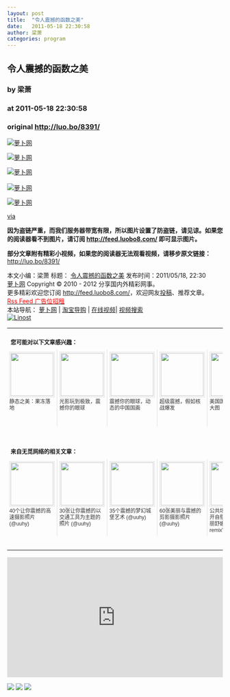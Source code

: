 ```yaml
---
layout: post
title:  "令人震撼的函数之美"
date:   2011-05-18 22:30:58
author: 梁萧
categories: program
---
```


## 令人震撼的函数之美
### by 梁萧
### at 2011-05-18 22:30:58
### original <http://luo.bo/8391/>

<p><a title="萝卜网" href="http://dulei.si/files/2011/05/17/3d8e28caf901313a554cebc7d32e67e5.%E5%87%BD%E6%95%B01.jpg"><img title="萝卜网" src="http://dulei.si/files/2011/05/17/3d8e28caf901313a554cebc7d32e67e5.%E5%87%BD%E6%95%B01.jpg" border="0" alt="萝卜网"></a></p><p><a title="萝卜网" href="http://dulei.si/files/2011/05/17/0d0fd7c6e093f7b804fa0150b875b868.3.jpg"><img title="萝卜网" src="http://dulei.si/files/2011/05/17/0d0fd7c6e093f7b804fa0150b875b868.3.jpg" border="0" alt="萝卜网"></a></p><p><a title="萝卜网" href="http://dulei.si/files/2011/05/17/9fd81843ad7f202f26c1a174c7357585.2.jpg"><img title="萝卜网" src="http://dulei.si/files/2011/05/17/9fd81843ad7f202f26c1a174c7357585.2.jpg" border="0" alt="萝卜网"></a><br> <span></span><br> <a title="萝卜网" href="http://dulei.si/files/2011/05/17/73278a4a86960eeb576a8fd4c9ec6997.5.jpg"><img title="萝卜网" src="http://dulei.si/files/2011/05/17/73278a4a86960eeb576a8fd4c9ec6997.5.jpg" border="0" alt="萝卜网"></a></p><p><a title="萝卜网" href="http://dulei.si/files/2011/05/17/f5f8590cd58a54e94377e6ae2eded4d9.4.jpg"><img title="萝卜网" src="http://dulei.si/files/2011/05/17/f5f8590cd58a54e94377e6ae2eded4d9.4.jpg" border="0" alt="萝卜网"></a></p><p><a href="http://jiaren.org/">via</a></p><p><strong>因为盗链严重，而我们服务器带宽有限，所以图片设置了防盗链，请见谅。如果您的阅读器看不到图片，请订阅 <a href="http://feed.luobo8.com/">http://feed.luobo8.com/</a> 即可显示图片。</strong></p><p><strong>部分文章附有精彩小视频，如果您的阅读器无法观看视频，请移步原文链接：</strong> <a href="http://luo.bo/8391/" title="令人震撼的函数之美">http://luo.bo/8391/</a></p> 本文小编：梁萧 标题： <a href="http://luo.bo/8391/" title="令人震撼的函数之美">令人震撼的函数之美</a> 发布时间：2011/05/18, 22:30 <br> <a href="http://luo.bo/" title="萝卜网 - 人人都是艺术家">萝卜网</a> Copyright ©   2010 - 2012 分享国内外精彩网事。<br> 更多精彩欢迎您订阅 <a href="http://feed.luobo8.com/">http://feed.luobo8.com/</a>，欢迎网友<a href="http://luo.bo/delivery/">投稿</a>、推荐文章。<br> <a href="http://luo.bo/contact/"><font color="red">Rss Feed 广告位招租</font></a><br> 本站导航： <a href="http://luo.bo/">萝卜网</a> | <a href="http://tao.luo.bo/">淘宝导购</a> | <a href="http://v2.luo.bo/">在线视频</a>| <a href="http://v.luo.bo/">视频搜索</a><br> <a href="http://zi.mu/linost" title="Linost"><img src="http://dulei.si/files/85fea6cdf7af3b325f3404657e6fde6e.gif" alt="Linost" border="0"></a><br><table cellspacing="0" cellpadding="3" border="0" style="clear:both"><tr><td colspan="5"><b><font size="-1" style="display:block!important;padding:20px 0 5px!important">您可能对以下文章感兴趣：</font></b></td></tr><tr><td width="106" valign="top" style="padding:5px!important;margin:0!important"> <a title="静态之美：果冻落地" style="text-decoration:none!important" href="http://app.wumii.com/ext/redirect.htm?url=http%3A%2F%2Fluo.bo%2F7835%2F&amp;from=http%3A%2F%2Fluo.bo%2F8391%2F"> <img style="margin:0!important;padding:2px!important;border:1px solid #dddddd!important;width:100px!important;height:100px!important" src="http://static.wumii.com/site_images/2011/05/06/7780587.gif" width="100px" height="100px"><br> <font size="-1" color="#333333" style="display:block!important;line-height:15px!important;width:106px!important;font:12px/15px arial!important;height:60px!important;margin:3px 0 0 0!important;padding:0!important;overflow:hidden!important">静态之美：果冻落地</font> </a></td><td width="106" valign="top" style="padding:5px!important;margin:0!important;border-left:1px solid #dddddd!important"> <a title="光影玩到极致，震撼你的眼球" style="text-decoration:none!important" href="http://app.wumii.com/ext/redirect.htm?url=http%3A%2F%2Fluo.bo%2F7442%2F&amp;from=http%3A%2F%2Fluo.bo%2F8391%2F"> <img style="margin:0!important;padding:2px!important;border:1px solid #dddddd!important;width:100px!important;height:100px!important" src="http://static.wumii.com/site_images/2011/04/26/6567445.png" width="100px" height="100px"><br> <font size="-1" color="#333333" style="display:block!important;line-height:15px!important;width:106px!important;font:12px/15px arial!important;height:60px!important;margin:3px 0 0 0!important;padding:0!important;overflow:hidden!important">光影玩到极致，震撼你的眼球</font> </a></td><td width="106" valign="top" style="padding:5px!important;margin:0!important;border-left:1px solid #dddddd!important"> <a title="震撼你的眼球，动态的中国国画" style="text-decoration:none!important" href="http://app.wumii.com/ext/redirect.htm?url=http%3A%2F%2Fluo.bo%2F3289%2F&amp;from=http%3A%2F%2Fluo.bo%2F8391%2F"> <img style="margin:0!important;padding:2px!important;border:1px solid #dddddd!important;width:100px!important;height:100px!important" src="http://static.wumii.com/site_images/2010/12/08/1187175.gif" width="100px" height="100px"><br> <font size="-1" color="#333333" style="display:block!important;line-height:15px!important;width:106px!important;font:12px/15px arial!important;height:60px!important;margin:3px 0 0 0!important;padding:0!important;overflow:hidden!important">震撼你的眼球，动态的中国国画</font> </a></td><td width="106" valign="top" style="padding:5px!important;margin:0!important;border-left:1px solid #dddddd!important"> <a title="超级震撼，假如核战爆发" style="text-decoration:none!important" href="http://app.wumii.com/ext/redirect.htm?url=http%3A%2F%2Fluo.bo%2F605%2F&amp;from=http%3A%2F%2Fluo.bo%2F8391%2F"> <img style="margin:0!important;padding:2px!important;border:1px solid #dddddd!important;width:100px!important;height:100px!important" src="http://static.wumii.com/site_images/2010/11/03/653601.jpg" width="100px" height="100px"><br> <font size="-1" color="#333333" style="display:block!important;line-height:15px!important;width:106px!important;font:12px/15px arial!important;height:60px!important;margin:3px 0 0 0!important;padding:0!important;overflow:hidden!important">超级震撼，假如核战爆发</font> </a></td><td width="106" valign="top" style="padding:5px!important;margin:0!important;border-left:1px solid #dddddd!important"> <a title="美国国家公墓震撼大图" style="text-decoration:none!important" href="http://app.wumii.com/ext/redirect.htm?url=http%3A%2F%2Fluo.bo%2F3808%2F&amp;from=http%3A%2F%2Fluo.bo%2F8391%2F"> <img style="margin:0!important;padding:2px!important;border:1px solid #dddddd!important;width:100px!important;height:100px!important" src="http://static.wumii.com/site_images/2011/02/24/2890727.jpg" width="100px" height="100px"><br> <font size="-1" color="#333333" style="display:block!important;line-height:15px!important;width:106px!important;font:12px/15px arial!important;height:60px!important;margin:3px 0 0 0!important;padding:0!important;overflow:hidden!important">美国国家公墓震撼大图</font> </a></td></tr> <td><br><tr><td colspan="5"><b><font size="-1" style="display:block!important;padding:20px 0 5px!important">来自无觅网络的相关文章：</font></b></td></tr><tr><td width="106" valign="top" style="padding:5px!important;margin:0!important"> <a title="40个让你震撼的高速摄影照片" style="text-decoration:none!important" href="http://app.wumii.com/ext/redirect.htm?url=http%3A%2F%2Fuuhy.com%2F%3Fp%3D4968&amp;from=http%3A%2F%2Fluo.bo%2F8391%2F"> <img style="margin:0!important;padding:2px!important;border:1px solid #dddddd!important;width:100px!important;height:100px!important" src="http://static.wumii.com/site_images/2010/11/29/1105810.jpg" width="100px" height="100px"><br> <font size="-1" color="#333333" style="display:block!important;line-height:15px!important;width:106px!important;font:12px/15px arial!important;height:60px!important;margin:3px 0 0 0!important;padding:0!important;overflow:hidden!important">40个让你震撼的高速摄影照片 (@uuhy)</font> </a></td><td width="106" valign="top" style="padding:5px!important;margin:0!important;border-left:1px solid #dddddd!important"> <a title="30张让你震撼的以交通工具为主题的照片" style="text-decoration:none!important" href="http://app.wumii.com/ext/redirect.htm?url=http%3A%2F%2Fuuhy.com%2Fhtml%2F7052.html&amp;from=http%3A%2F%2Fluo.bo%2F8391%2F"> <img style="margin:0!important;padding:2px!important;border:1px solid #dddddd!important;width:100px!important;height:100px!important" src="http://static.wumii.com/site_images/2011/03/22/4014209.jpg" width="100px" height="100px"><br> <font size="-1" color="#333333" style="display:block!important;line-height:15px!important;width:106px!important;font:12px/15px arial!important;height:60px!important;margin:3px 0 0 0!important;padding:0!important;overflow:hidden!important">30张让你震撼的以交通工具为主题的照片 (@uuhy)</font> </a></td><td width="106" valign="top" style="padding:5px!important;margin:0!important;border-left:1px solid #dddddd!important"> <a title="35个震撼的梦幻城堡艺术" style="text-decoration:none!important" href="http://app.wumii.com/ext/redirect.htm?url=http%3A%2F%2Fuuhy.com%2Fhtml%2F7793.html&amp;from=http%3A%2F%2Fluo.bo%2F8391%2F"> <img style="margin:0!important;padding:2px!important;border:1px solid #dddddd!important;width:100px!important;height:100px!important" src="http://static.wumii.com/site_images/2011/03/23/4066475.jpg" width="100px" height="100px"><br> <font size="-1" color="#333333" style="display:block!important;line-height:15px!important;width:106px!important;font:12px/15px arial!important;height:60px!important;margin:3px 0 0 0!important;padding:0!important;overflow:hidden!important">35个震撼的梦幻城堡艺术 (@uuhy)</font> </a></td><td width="106" valign="top" style="padding:5px!important;margin:0!important;border-left:1px solid #dddddd!important"> <a title="60张美丽与震撼的剪影摄影照片" style="text-decoration:none!important" href="http://app.wumii.com/ext/redirect.htm?url=http%3A%2F%2Fuuhy.com%2F%3Fp%3D15995&amp;from=http%3A%2F%2Fluo.bo%2F8391%2F"> <img style="margin:0!important;padding:2px!important;border:1px solid #dddddd!important;width:100px!important;height:100px!important" src="http://static.wumii.com/site_images/2011/01/14/2060469.jpg" width="100px" height="100px"><br> <font size="-1" color="#333333" style="display:block!important;line-height:15px!important;width:106px!important;font:12px/15px arial!important;height:60px!important;margin:3px 0 0 0!important;padding:0!important;overflow:hidden!important">60张美丽与震撼的剪影摄影照片 (@uuhy)</font> </a></td><td width="106" valign="top" style="padding:5px!important;margin:0!important;border-left:1px solid #dddddd!important"> <a title="公共场合尿尿！公开自慰...狂人编舞玛丽舒娜与她的“body remix”～" style="text-decoration:none!important" href="http://app.wumii.com/ext/redirect.htm?url=http%3A%2F%2Fwww.i-oo.com%2Fpost%2F775.html&amp;from=http%3A%2F%2Fluo.bo%2F8391%2F"> <img style="margin:0!important;padding:2px!important;border:1px solid #dddddd!important;width:100px!important;height:100px!important" src="http://static.wumii.com/site_images/2011/04/18/5807725.jpg" width="100px" height="100px"><br> <font size="-1" color="#333333" style="display:block!important;line-height:15px!important;width:106px!important;font:12px/15px arial!important;height:60px!important;margin:3px 0 0 0!important;padding:0!important;overflow:hidden!important">公共场合尿尿！公开自慰...狂人编舞玛丽舒娜与她的“body remix”～ (@i-oo)</font> </a></td></tr><tr><td colspan="5" align="right"> <a style="text-decoration:none!important" href="http://www.wumii.com/widget/relatedItems.htm" title="无觅相关文章插件"> <font size="-1" color="#bbbbbb" style="display:block!important;font-family:arial!important;padding:5px 0!important;font-size:12px!important;color:#bbb!important">无觅</font> </a></td></tr></td></table><p><iframe src="http://feedads.g.doubleclick.net/~ah/f/7sv1ooo89v8jfelhdjk8plpa64/300/250?ca=1&amp;fh=280#http%3A%2F%2Fluo.bo%2F8391%2F" width="100%" height="280" frameborder="0" scrolling="no" marginwidth="0" marginheight="0"></iframe></p><div>
<a href="http://feeds.feedburner.com/~ff/tamd?a=sskIAvhKIF4:hQoqFGMnsSo:yIl2AUoC8zA"><img src="http://feeds.feedburner.com/~ff/tamd?d=yIl2AUoC8zA" border="0"></a> <a href="http://feeds.feedburner.com/~ff/tamd?a=sskIAvhKIF4:hQoqFGMnsSo:qj6IDK7rITs"><img src="http://feeds.feedburner.com/~ff/tamd?d=qj6IDK7rITs" border="0"></a> <a href="http://feeds.feedburner.com/~ff/tamd?a=sskIAvhKIF4:hQoqFGMnsSo:-BTjWOF_DHI"><img src="http://feeds.feedburner.com/~ff/tamd?i=sskIAvhKIF4:hQoqFGMnsSo:-BTjWOF_DHI" border="0"></a>
</div>